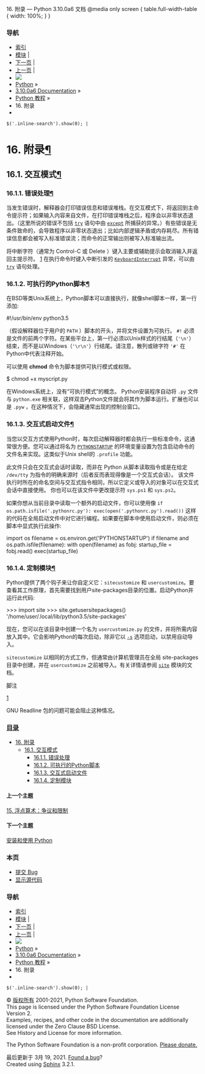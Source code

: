   16\. 附录 — Python 3.10.0a6 文档                   @media only screen { table.full-width-table { width: 100%; } }   

### 导航

*   [索引](https://docs.python.org/zh-cn/3/genindex.html "总目录")
*   [模块](https://docs.python.org/zh-cn/3/py-modindex.html "Python 模块索引") |
*   [下一页](https://docs.python.org/zh-cn/3/using/index.html "安装和使用 Python") |
*   [上一页](floatingpoint.md "15. 浮点算术：争议和限制") |
*   ![](https://docs.python.org/zh-cn/3/_static/py.png)
*   [Python](https://www.python.org/) »
*   [3.10.0a6 Documentation](https://docs.python.org/zh-cn/3/index.html) »
*   [Python 教程](index.md) »
*   16\. 附录
*      
    
    $('.inline-search').show(0); |

# 16\. 附录[¶](#appendix "永久链接至标题")

## 16.1. 交互模式[¶](#interactive-mode "永久链接至标题")

### 16.1.1. 错误处理[¶](#error-handling "永久链接至标题")

当发生错误时，解释器会打印错误信息和错误堆栈。在交互模式下，将返回到主命令提示符；如果输入内容来自文件，在打印错误堆栈之后，程序会以非零状态退出。（这里所说的错误不包括 [`try`](https://docs.python.org/zh-cn/3/reference/compound_stmts.html#try) 语句中由 [`except`](https://docs.python.org/zh-cn/3/reference/compound_stmts.html#except) 所捕获的异常。）有些错误是无条件致命的，会导致程序以非零状态退出；比如内部逻辑矛盾或内存耗尽。所有错误信息都会被写入标准错误流；而命令的正常输出则被写入标准输出流。

将中断字符（通常为 Control\-C 或 Delete ）键入主要或辅助提示会取消输入并返回主提示符。 [1](#id2) 在执行命令时键入中断引发的 [`KeyboardInterrupt`](https://docs.python.org/zh-cn/3/library/exceptions.html#KeyboardInterrupt "KeyboardInterrupt") 异常，可以由 [`try`](https://docs.python.org/zh-cn/3/reference/compound_stmts.html#try) 语句处理。

### 16.1.2. 可执行的Python脚本[¶](#executable-python-scripts "永久链接至标题")

在BSD等类Unix系统上，Python脚本可以直接执行，就像shell脚本一样，第一行添加:

#!/usr/bin/env python3.5

（假设解释器位于用户的 `PATH` ）脚本的开头，并将文件设置为可执行。 `#!` 必须是文件的前两个字符。在某些平台上，第一行必须以Unix样式的行结尾（`'\n'`）结束，而不是以Windows（`'\r\n'`）行结尾。请注意，散列或磅字符 `'#'` 在Python中代表注释开始。

可以使用 **chmod** 命令为脚本提供可执行模式或权限。

$ chmod +x myscript.py

在Windows系统上，没有“可执行模式”的概念。 Python安装程序自动将 `.py` 文件与 `python.exe` 相关联，这样双击Python文件就会将其作为脚本运行。扩展也可以是 `.pyw` ，在这种情况下，会隐藏通常出现的控制台窗口。

### 16.1.3. 交互式启动文件[¶](#the-interactive-startup-file "永久链接至标题")

当您以交互方式使用Python时，每次启动解释器时都会执行一些标准命令，这通常很方便。您可以通过将名为 [`PYTHONSTARTUP`](https://docs.python.org/zh-cn/3/using/cmdline.html#envvar-PYTHONSTARTUP) 的环境变量设置为包含启动命令的文件名来实现。这类似于Unix shell的 `.profile` 功能。

此文件只会在交互式会话时读取，而非在 Python 从脚本读取指令或是在给定 `/dev/tty` 为指令的明确来源时（后者反而表现得像是一个交互式会话）。 该文件执行时所在的命名空间与交互式指令相同，所以它定义或导入的对象可以在交互式会话中直接使用。 你也可以在该文件中更改提示符 `sys.ps1` 和 `sys.ps2`。

如果你想从当前目录中读取一个额外的启动文件，你可以使用像 `if os.path.isfile('.pythonrc.py'): exec(open('.pythonrc.py').read())` 这样的代码在全局启动文件中对它进行编程。如果要在脚本中使用启动文件，则必须在脚本中显式执行此操作:

import os
filename \= os.environ.get('PYTHONSTARTUP')
if filename and os.path.isfile(filename):
    with open(filename) as fobj:
        startup\_file \= fobj.read()
    exec(startup\_file)

### 16.1.4. 定制模块[¶](#the-customization-modules "永久链接至标题")

Python提供了两个钩子来让你自定义它：`sitecustomize` 和 `usercustomize`。要查看其工作原理，首先需要找到用户site-packages目录的位置。启动Python并运行此代码:

\>>> import site
\>>> site.getusersitepackages()
'/home/user/.local/lib/python3.5/site-packages'

现在，您可以在该目录中创建一个名为 `usercustomize.py` 的文件，并将所需内容放入其中。它会影响Python的每次启动，除非它以 [`-s`](https://docs.python.org/zh-cn/3/using/cmdline.html#cmdoption-s) 选项启动，以禁用自动导入。

`sitecustomize` 以相同的方式工作，但通常由计算机管理员在全局 site-packages 目录中创建，并在 `usercustomize` 之前被导入。有关详情请参阅 [`site`](https://docs.python.org/zh-cn/3/library/site.html#module-site "site: Module responsible for site-specific configuration.") 模块的文档。

脚注

[1](#id1)

GNU Readline 包的问题可能会阻止这种情况。

### [目录](https://docs.python.org/zh-cn/3/contents.html)

*   [16\. 附录](#)
    *   [16.1. 交互模式](#interactive-mode)
        *   [16.1.1. 错误处理](#error-handling)
        *   [16.1.2. 可执行的Python脚本](#executable-python-scripts)
        *   [16.1.3. 交互式启动文件](#the-interactive-startup-file)
        *   [16.1.4. 定制模块](#the-customization-modules)

#### 上一个主题

[15\. 浮点算术：争议和限制](floatingpoint.md "上一章")

#### 下一个主题

[安装和使用 Python](https://docs.python.org/zh-cn/3/using/index.html "下一章")

### 本页

*   [提交 Bug](https://docs.python.org/zh-cn/3/bugs.html)
*   [显示源代码](https://github.com/python/cpython/blob/master/Doc/tutorial/appendix.rst)

### 导航

*   [索引](https://docs.python.org/zh-cn/3/genindex.html "总目录")
*   [模块](https://docs.python.org/zh-cn/3/py-modindex.html "Python 模块索引") |
*   [下一页](https://docs.python.org/zh-cn/3/using/index.html "安装和使用 Python") |
*   [上一页](floatingpoint.md "15. 浮点算术：争议和限制") |
*   ![](https://docs.python.org/zh-cn/3/_static/py.png)
*   [Python](https://www.python.org/) »
*   [3.10.0a6 Documentation](https://docs.python.org/zh-cn/3/index.html) »
*   [Python 教程](index.md) »
*   16\. 附录
*      
    
    $('.inline-search').show(0); |

© [版权所有](https://docs.python.org/zh-cn/3/copyright.html) 2001-2021, Python Software Foundation.  
This page is licensed under the Python Software Foundation License Version 2.  
Examples, recipes, and other code in the documentation are additionally licensed under the Zero Clause BSD License.  
See History and License for more information.  
  
The Python Software Foundation is a non-profit corporation. [Please donate.](https://www.python.org/psf/donations/)  
  
最后更新于 3月 19, 2021. [Found a bug](https://docs.python.org/3/bugs.html)?  
Created using [Sphinx](https://www.sphinx-doc.org/) 3.2.1.
